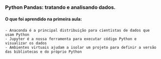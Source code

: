 ### Python Pandas: tratando e analisando dados.
 
####  O que foi aprendido na primeira aula:

###
    - Anaconda é a principal distribuição para cientistas de dados que usam Python
    - Jupyter é a nossa ferramenta para executar código Python e visualizar os dados
    - Ambientes virtuais ajudam a isolar um projeto para definir a versão das bibliotecas e do próprio Python